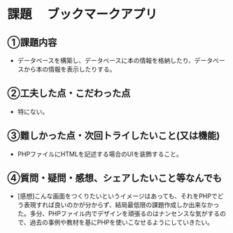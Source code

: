 # 課題　 ブックマークアプリ

## ①課題内容　
- データベースを構築し、データベースに本の情報を格納したり、データベースから本の情報を表示したりする。

## ②工夫した点・こだわった点
- 特にない。

## ③難しかった点・次回トライしたいこと(又は機能)
- PHPファイルにHTMLを記述する場合のUIを装飾すること。

## ④質問・疑問・感想、シェアしたいこと等なんでも
- [感想]こんな画面をつくりたいというイメージはあっても、それをPHPでどう表現すれば良いのかが分からず、結局最低限の課題作成しか出来なかった。多分、PHPファイル内でデザインを頑張るのはナンセンスな気がするので、過去の事例や教材を基にPHPを使いこなせるようにしていきたい。